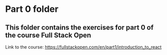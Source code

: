 # Part 0 folder
## This folder contains the exercises for part 0 of the course Full Stack Open
Link to the course: https://fullstackopen.com/en/part1/introduction_to_react 